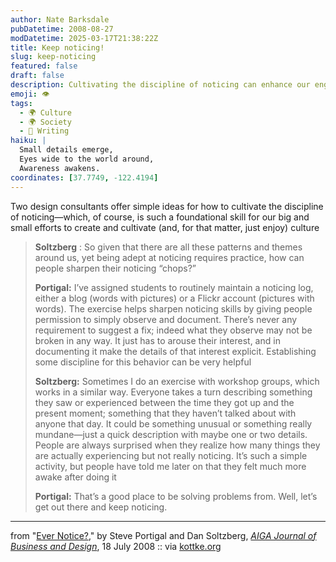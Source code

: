 ```yaml
---
author: Nate Barksdale
pubDatetime: 2008-08-27
modDatetime: 2025-03-17T21:38:22Z
title: Keep noticing!
slug: keep-noticing
featured: false
draft: false
description: Cultivating the discipline of noticing can enhance our engagement with the world around us.
emoji: 👁️
tags:
  - 🌍 Culture
  - 🌍 Society
  - 📝 Writing
haiku: |
  Small details emerge,  
  Eyes wide to the world around,  
  Awareness awakens.
coordinates: [37.7749, -122.4194]
---
```


Two design consultants offer simple ideas for how to cultivate the discipline of noticing—which, of course, is such a foundational skill for our big and small efforts to create and cultivate (and, for that matter, just enjoy) culture

> **Soltzberg** : So given that there are all these patterns and themes around us, yet being adept at noticing requires practice, how can people sharpen their noticing “chops?”
>
> **Portigal:** I’ve assigned students to routinely maintain a noticing log, either a blog (words with pictures) or a Flickr account (pictures with words). The exercise helps sharpen noticing skills by giving people permission to simply observe and document. There’s never any requirement to suggest a fix; indeed what they observe may not be broken in any way. It just has to arouse their interest, and in documenting it make the details of that interest explicit. Establishing some discipline for this behavior can be very helpful
>
> **Soltzberg:** Sometimes I do an exercise with workshop groups, which works in a similar way. Everyone takes a turn describing something they saw or experienced between the time they got up and the present moment; something that they haven’t talked about with anyone that day. It could be something unusual or something really mundane—just a quick description with maybe one or two details. People are always surprised when they realize how many things they are actually experiencing but not really noticing. It’s such a simple activity, but people have told me later on that they felt much more awake after doing it
>
> **Portigal:** That’s a good place to be solving problems from. Well, let’s get out there and keep noticing.

---

from "[Ever Notice?](http://web.archive.org/web/20110514103124/http://www.aiga.org/content.cfm/ever-notice)," by Steve Portigal and Dan Soltzberg, [_AIGA Journal of Business and Design_](http://web.archive.org/web/20110514103124/http://www.aiga.org/content.cfm/ever-notice), 18 July 2008 :: via [kottke.org](http://www.kottke.org/08/08/supernoticing)
